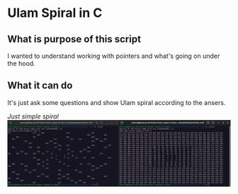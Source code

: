 # Ulam Spiral in C

## What is purpose of this script
I wanted to understand working with pointers and what's going on under the hood.

## What it can do
It's just ask some questions and show Ulam spiral according to the ansers.

_Just simple spiral_
![puppy model](./screenshots/screen.png)
